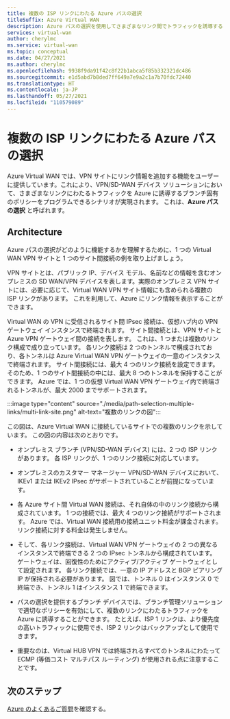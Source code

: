 ```yaml
---
title: 複数の ISP リンクにわたる Azure パスの選択
titleSuffix: Azure Virtual WAN
description: Azure パスの選択を使用してさまざまなリンク間でトラフィックを誘導するために、Azure Virtual WAN でリンク情報を取り込むことができるしくみについて説明します。
services: virtual-wan
author: cherylmc
ms.service: virtual-wan
ms.topic: conceptual
ms.date: 04/27/2021
ms.author: cherylmc
ms.openlocfilehash: 9938f9da91f42c8f22b1abca5f85b332321dc486
ms.sourcegitcommit: e1d5abd7b8ded7ff649a7e9a2c1a7b70fdc72440
ms.translationtype: HT
ms.contentlocale: ja-JP
ms.lasthandoff: 05/27/2021
ms.locfileid: "110579089"
---
```

# <a name="azure-path-selection-across-multiple-isp-links"></a>複数の ISP リンクにわたる Azure パスの選択

Azure Virtual WAN では、VPN サイトにリンク情報を追加する機能をユーザーに提供しています。これにより、VPN/SD-WAN デバイス ソリューションにおいて、さまざまなリンクにわたるトラフィックを Azure に誘導するブランチ固有のポリシーをプログラムできるシナリオが実現されます。 これは、**Azure パスの選択** と呼ばれます。

## <a name="architecture"></a>Architecture

Azure パスの選択がどのように機能するかを理解するために、1 つの Virtual WAN VPN サイトと 1 つのサイト間接続の例を取り上げましょう。

VPN サイトとは、パブリック IP、デバイス モデル、名前などの情報を含むオンプレミスの SD WAN/VPN デバイスを表します。実際のオンプレミス VPN サイトには、必要に応じて、Virtual WAN VPN サイト情報にも含められる複数の ISP リンクがあります。 これを利用して、Azure にリンク情報を表示することができます。

Virtual WAN の VPN に受信されるサイト間 IPsec 接続は、仮想ハブ内の VPN ゲートウェイ インスタンスで終端されます。 サイト間接続とは、VPN サイトと Azure VPN ゲートウェイ間の接続を表します。 これは、1 つまたは複数のリンク構成で成り立っています。 各リンク接続は 2 つのトンネルで構成されており、各トンネルは Azure Virtual WAN VPN ゲートウェイの一意のインスタンスで終端されます。 サイト間接続には、最大 4 つのリンク接続を設定できます。そのため、1 つのサイト間接続の中には、最大 8 つのトンネルを保持することができます。 Azure では、1 つの仮想 Virtual WAN VPN ゲートウェイ内で終端されるトンネルが、最大 2000 までサポートされます。

:::image type="content" source="./media/path-selection-multiple-links/multi-link-site.png" alt-text="複数のリンクの図":::

この図は、Azure Virtual WAN に接続しているサイトでの複数のリンクを示しています。 この図の内容は次のとおりです。

* オンプレミス ブランチ (VPN/SD-WAN デバイス) には、2 つの ISP リンクがあります。 各 ISP リンクが、1 つのリンク接続に対応しています。

* オンプレミスのカスタマー マネージャー VPN/SD-WAN デバイスにおいて、IKEv1 または IKEv2 IPsec がサポートされていることが前提になっています。

* 各 Azure サイト間 Virtual WAN 接続は、それ自体の中のリンク接続から構成されています。 1 つの接続では、最大 4 つのリンク接続がサポートされます。 Azure では、Virtual WAN 接続用の接続ユニット料金が課金されます。 リンク接続に対する料金は発生しません。

* そして、各リンク接続は、Virtual WAN VPN ゲートウェイの 2 つの異なるインスタンスで終端できる 2 つの IPsec トンネルから構成されています。 ゲートウェイは、回復性のためにアクティブ/アクティブ ゲートウェイとして設定されます。 各リンク接続では、一意の IP アドレスと BGP ピアリング IP が保持される必要があります。 図では、トンネル 0 はインスタンス 0 で終端でき、トンネル 1 はインスタンス 1 で終端できます。

* パスの選択を提供するブランチ デバイスでは、ブランチ管理ソリューションで適切なポリシーを有効にして、複数のリンクにわたるトラフィックを Azure に誘導することができます。 たとえば、ISP 1 リンクは、より優先度の高いトラフィックに使用でき、ISP 2 リンクはバックアップとして使用できます。

* 重要なのは、Virtual HUB VPN では終端されるすべてのトンネルにわたって ECMP (等価コスト マルチパス ルーティング) が使用される点に注意することです。

## <a name="next-steps"></a>次のステップ

[Azure のよくあるご質問](virtual-wan-faq.md)を確認する。